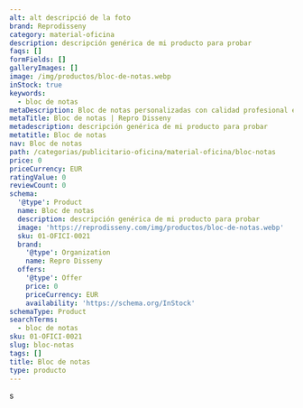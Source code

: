 ```yaml
---
alt: alt descripció de la foto
brand: Reprodisseny
category: material-oficina
description: descripción genérica de mi producto para probar
faqs: []
formFields: []
galleryImages: []
image: /img/productos/bloc-de-notas.webp
inStock: true
keywords:
  - bloc de notas
metaDescription: Bloc de notas personalizadas con calidad profesional en Cataluña.
metaTitle: Bloc de notas | Repro Disseny
metadescription: descripción genérica de mi producto para probar
metatitle: Bloc de notas
nav: Bloc de notas
path: /categorias/publicitario-oficina/material-oficina/bloc-notas
price: 0
priceCurrency: EUR
ratingValue: 0
reviewCount: 0
schema:
  '@type': Product
  name: Bloc de notas
  description: descripción genérica de mi producto para probar
  image: 'https://reprodisseny.com/img/productos/bloc-de-notas.webp'
  sku: 01-OFICI-0021
  brand:
    '@type': Organization
    name: Repro Disseny
  offers:
    '@type': Offer
    price: 0
    priceCurrency: EUR
    availability: 'https://schema.org/InStock'
schemaType: Product
searchTerms:
  - bloc de notas
sku: 01-OFICI-0021
slug: bloc-notas
tags: []
title: Bloc de notas
type: producto
---
```

s
